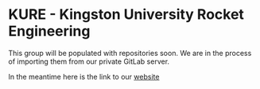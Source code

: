 # KURE - Kingston University Rocket Engineering

This group will be populated with repositories soon. We are in the process of importing them from our private GitLab server.

In the meantime here is the link to our [website](https://kunet.kingston.ac.uk/kure)
